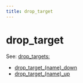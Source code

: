 ```yaml
---
title: drop_target
---
```


# drop_target


See: [drop_targets:](../config/drop_targets.md)

* [drop_target_(name)_down](drop_target_drop_target_down.md)
* [drop_target_(name)_up](drop_target_drop_target_up.md)
